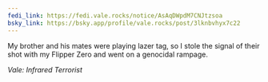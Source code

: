 ```yaml
---
fedi_link: https://fedi.vale.rocks/notice/AsAqDWpdM7CNJtzsoa
bsky_link: https://bsky.app/profile/vale.rocks/post/3lknbvhyx7c22
---
```


My brother and his mates were playing lazer tag, so I stole the signal of their shot with my Flipper Zero and went on a genocidal rampage.

_Vale: Infrared Terrorist_
